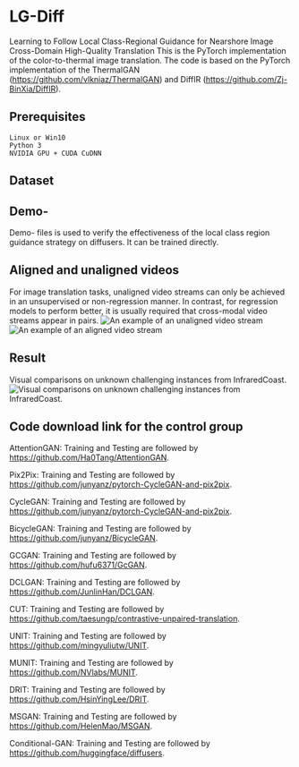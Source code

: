 # LG-Diff
Learning to Follow Local Class-Regional Guidance for Nearshore Image Cross-Domain High-Quality Translation
This is the PyTorch implementation of the color-to-thermal image translation. The code is based on the PyTorch implementation of the ThermalGAN (https://github.com/vlkniaz/ThermalGAN) and DiffIR (https://github.com/Zj-BinXia/DiffIR).

## Prerequisites
    Linux or Win10 
    Python 3 
    NVIDIA GPU + CUDA CuDNN

## Dataset

## Demo-
Demo- files is used to verify the effectiveness of the local class region guidance strategy on diffusers. It can be trained directly.

## Aligned and unaligned videos
For image translation tasks, unaligned video streams can only be achieved in an unsupervised or non-regression manner. In contrast, for regression models to perform better, it is usually required that cross-modal video streams appear in pairs.
![An example of an unaligned video stream](https://github.com/Ding-JianGang/LG-Diff/blob/main/image/unalign.gif)
![An example of an aligned video stream](https://github.com/Ding-JianGang/LG-Diff/blob/main/image/align.gif)

## Result
Visual comparisons on unknown challenging instances from InfraredCoast.
![Visual comparisons on unknown challenging instances from InfraredCoast.]([https://github.com/Ding-JianGang/LG-Diff/blob/main/image/align.gif](https://github.com/Ding-JianGang/LG-Diff/blob/main/image/Result.jpg))

## Code download link for the control group
AttentionGAN: Training and Testing are followed by https://github.com/Ha0Tang/AttentionGAN.

Pix2Pix: Training and Testing are followed by https://github.com/junyanz/pytorch-CycleGAN-and-pix2pix.

CycleGAN: Training and Testing are followed by https://github.com/junyanz/pytorch-CycleGAN-and-pix2pix.

BicycleGAN: Training and Testing are followed by https://github.com/junyanz/BicycleGAN.

GCGAN: Training and Testing are followed by https://github.com/hufu6371/GcGAN.

DCLGAN: Training and Testing are followed by https://github.com/JunlinHan/DCLGAN.

CUT: Training and Testing are followed by https://github.com/taesungp/contrastive-unpaired-translation.

UNIT: Training and Testing are followed by https://github.com/mingyuliutw/UNIT.

MUNIT: Training and Testing are followed by https://github.com/NVlabs/MUNIT.

DRIT: Training and Testing are followed by https://github.com/HsinYingLee/DRIT.

MSGAN: Training and Testing are followed by https://github.com/HelenMao/MSGAN.

Conditional-GAN: Training and Testing are followed by https://github.com/huggingface/diffusers.
